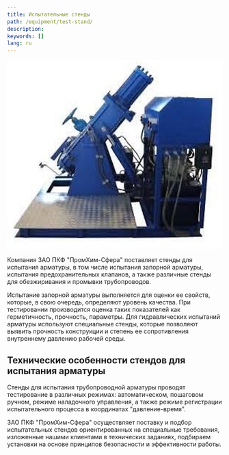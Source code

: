 ```yaml
---
title: Испытательные стенды
path: /equipment/test-stand/
description:
keywords: []
lang: ru
---
```


![Испытательный стенд](./test-stand-01.jpg)

Компания ЗАО ПКФ "ПромХим-Сфера" поставляет стенды для испытания
арматуры, в том числе испытания запорной арматуры, испытания
предохранительных клапанов, а также различные стенды для обезжиривания и
промывки трубопроводов.

Испытание запорной арматуры выполняется для оценки ее свойств, которые,
в свою очередь, определяют уровень качества. При тестировании
производится оценка таких показателей как герметичность, прочность,
параметры. Для гидравлических испытаний арматуры используют специальные
стенды, которые позволяют выявить прочность конструкции и степень ее
сопротивления внутреннему давлению рабочей среды.

## Технические особенности стендов для испытания арматуры

Стенды для испытания трубопроводной арматуры проводят тестирование в
различных режимах: автоматическом, пошаговом ручном, режиме наладочного
управления, а также режиме регистрации испытательного процесса в
координатах "давление-время".

ЗАО ПКФ "ПромХим-Сфера" осуществляет поставку и подбор испытательных
стендов ориентированных на специальные требования, изложенные нашими
клиентами в технических заданиях, подбираем установки на основе
принципов безопасности и эффективности работы.
